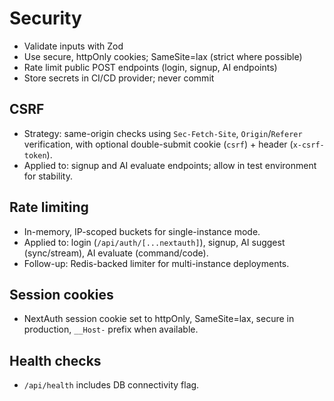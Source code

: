 # Security

- Validate inputs with Zod
- Use secure, httpOnly cookies; SameSite=lax (strict where possible)
- Rate limit public POST endpoints (login, signup, AI endpoints)
- Store secrets in CI/CD provider; never commit

## CSRF

- Strategy: same-origin checks using `Sec-Fetch-Site`, `Origin`/`Referer` verification, with optional double-submit cookie (`csrf`) + header (`x-csrf-token`).
- Applied to: signup and AI evaluate endpoints; allow in test environment for stability.

## Rate limiting

- In-memory, IP-scoped buckets for single-instance mode.
- Applied to: login (`/api/auth/[...nextauth]`), signup, AI suggest (sync/stream), AI evaluate (command/code).
- Follow-up: Redis-backed limiter for multi-instance deployments.

## Session cookies

- NextAuth session cookie set to httpOnly, SameSite=lax, secure in production, `__Host-` prefix when available.

## Health checks

- `/api/health` includes DB connectivity flag.


